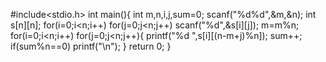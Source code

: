 #include<stdio.h>
int main(){
    int m,n,i,j,sum=0;
    scanf("%d%d",&m,&n);
    int s[n][n];
    for(i=0;i<n;i++)
        for(j=0;j<n;j++)
            scanf("%d",&s[i][j]);
    m=m%n;
    for(i=0;i<n;i++)
        for(j=0;j<n;j++){
            printf("%d ",s[i][(n-m+j)%n]);
            sum++;
            if(sum%n==0)
                printf("\n");
            }
    return 0;
}
